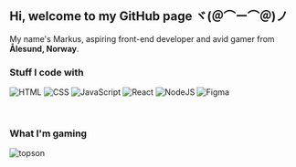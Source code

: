 ## Hi, welcome to my GitHub page ヾ(＠⌒ー⌒＠)ノ

<p>My name's Markus, aspiring front-end developer and avid gamer from <b>Ålesund, Norway</b>.
<br>
  
<h3>Stuff I code with</h3>
<p>
  <img alt="HTML" src="https://img.shields.io/badge/HTML-E34F26?style=for-the-badge&logo=html5&logoColor=white" />
   <img alt="CSS" src="https://img.shields.io/badge/CSS-663399?style=for-the-badge&logo=css&logoColor=white" />
      <img alt="JavaScript" src="https://img.shields.io/badge/JavaScript-F7DF1E?style=for-the-badge&logo=javascript&logoColor=black" />
         <img alt="React" src="https://img.shields.io/badge/React-61DAFB?style=for-the-badge&logo=react&logoColor=black" />
           <img alt="NodeJS" src="https://img.shields.io/badge/Node.JS-5FA04E?style=for-the-badge&logo=nodedotjs&logoColor=white" />
            <img alt="Figma" src="https://img.shields.io/badge/Figma-F24E1E?style=for-the-badge&logo=figma&logoColor=white" />
</p>
<br>
<h3>What I'm gaming</h3>

![topson](https://steam-stat.vercel.app/api?profileName=kreygasm)
